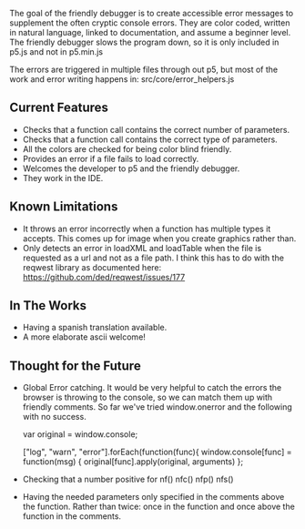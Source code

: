 The goal of the friendly debugger is to create accessible error messages to supplement the often cryptic console errors. They are color coded, written in natural language, linked to documentation, and assume a beginner level. The friendly debugger slows the program down, so it is only included in p5.js and not in p5.min.js

The errors are triggered in multiple files through out p5, but most of the work and error writing happens in:
src/core/error_helpers.js

## Current Features
* Checks that a function call contains the correct number of parameters.  
* Checks that a function call contains the correct type of parameters.  
* All the colors are checked for being color blind friendly. 
* Provides an error if a file fails to load correctly. 
* Welcomes the developer to p5 and the friendly debugger. 
* They work in the IDE. 

## Known Limitations
* It throws an error incorrectly when a function has multiple types it accepts. This comes up for image when you create graphics rather than. 
* Only detects an error in loadXML and loadTable when the file is requested as a url and not as a file path. I think this has to do with the reqwest library as documented here: https://github.com/ded/reqwest/issues/177

## In The Works
* Having a spanish translation available. 
* A more elaborate ascii welcome! 

## Thought for the Future
* Global Error catching. It would be very helpful to catch the errors the browser is throwing to the console, so we can match them up with friendly comments. So far we've tried window.onerror and the following with no success. 

    var original = window.console;
    
    ["log", "warn", "error"].forEach(function(func){
    window.console[func] = function(msg) {
      original[func].apply(original, arguments)
    };

* Checking that a number positive for nf() nfc() nfp() nfs()
* Having the needed parameters only specified in the comments above the function. Rather than twice: once in the function and once above the function in the comments.  